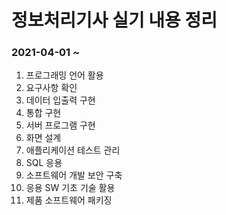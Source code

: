 # 정보처리기사 실기 내용 정리

### 2021-04-01 ~  



1. 프로그래밍 언어 활용
2. 요구사항 확인
3. 데이터 입출력 구현
4. 통합 구현
5. 서버 프로그램 구현
6. 화면 설계
7. 애플리케이션 테스트 관리
8. SQL 응용
9. 소프트웨어 개발 보안 구축
10. 응용 SW 기초 기술 활용
11. 제품 소프트웨어 패키징